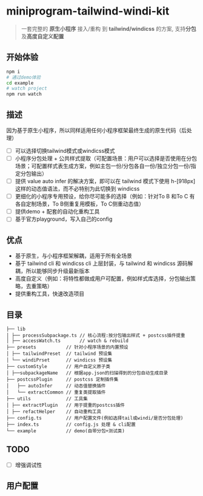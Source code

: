 # miniprogram-tailwind-windi-kit

> 一套完整的 **原生小程序** 接入/重构 到 **tailwind/windicss** 的方案, 支持**分包**及**高度自定义配置**

## 开始体验
```bash
npm i
# 通过demo体验
cd example
# watch project
npm run watch
```

## 描述
因为基于原生小程序，所以同样适用任何小程序框架最终生成的原生代码（后处理）
- [ ] 可以选择切换tailwind模式或windicss模式
- [ ] 小程序分包处理 + 公共样式提取（可配置场景：用户可以选择是否使用在分包场景；可配置样式表生成方案，例如主包一份/分包各自一份/独立分包一份/指定分包输出）
- [ ] 提供 value auto infer 的解决方案，即可以在 tailwind 模式下使用 h-[918px] 这样的动态值语法，而不必特别为此切换到 windicss
- [ ] 更细化的小程序专用预设，给你尽可能多的选择（例如：针对To B 和To C 有各自定制场景，To B侧重复用模板，To C侧重动态值）
- [ ] 提供demo + 配套的自动化重构工具
- [ ] 基于官方playground，写入自己的config

## 优点
- 基于原生，与小程序框架解耦，适用于所有全场景
- 基于 tailwind cli 和 windicss cli 上层封装，与 tailwind 和 windicss 源码解耦，所以能够同步升级最新版本
- 高度自定义（例如：将特性都做成用户可配置，例如样式库选择，分包输出策略，去重策略）
- 提供重构工具，快速改造项目

## 目录
```
├── lib
│ ├── processSubpackage.ts // 核心流程:按分包输出样式 + postcss插件提重
│ ├── accessWatch.ts       // watch & rebuild
├── presets           // 针对小程序场景的内置预设
│ ├── tailwindPreset  // tailwind 预设集
│ └── windiPrset      // windicss 预设集
├── customStyle       // 用户自定义原子类
│ ├──subpackageName   // 根据app.json的扫描得到的分包自动生成目录
├── postcssPlugin     // postcss 定制插件集
│   ├── autoInfer     // 动态值替换插件
│   └── extractCommon // 重复类提取插件
├── utils             // 工具集
│ ├── extractPlugin   // 用于提重的postcss插件
│ ├── refactHelper    // 自动重构工具
├── config.ts         // 用户配置文件(例如选择tail或windi/是否分包处理)
├── index.ts          // config.js 处理 & cli配置
└── example           // demo(自带分包+测试类)
```
## TODO
- [ ] 增强调试性

## 用户配置
